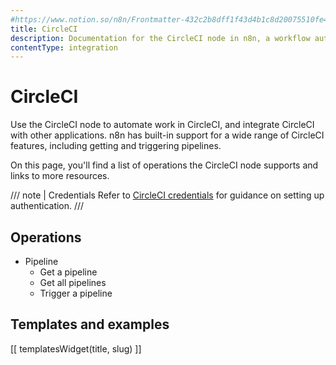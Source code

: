 ```yaml
---
#https://www.notion.so/n8n/Frontmatter-432c2b8dff1f43d4b1c8d20075510fe4
title: CircleCI
description: Documentation for the CircleCI node in n8n, a workflow automation platform. Includes details of operations and configuration, and links to examples and credentials information.
contentType: integration
---
```


# CircleCI

Use the CircleCI node to automate work in CircleCI, and integrate CircleCI with other applications. n8n has built-in support for a wide range of CircleCI features, including getting and triggering pipelines.

On this page, you'll find a list of operations the CircleCI node supports and links to more resources.

/// note | Credentials
Refer to [CircleCI credentials](/integrations/builtin/credentials/circleci/) for guidance on setting up authentication. 
///

## Operations

* Pipeline
    * Get a pipeline
    * Get all pipelines
    * Trigger a pipeline

## Templates and examples

<!-- see https://www.notion.so/n8n/Pull-in-templates-for-the-integrations-pages-37c716837b804d30a33b47475f6e3780 -->
[[ templatesWidget(title, slug) ]]
